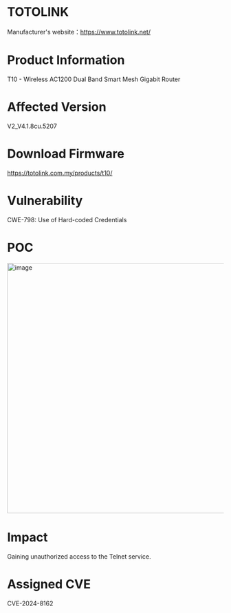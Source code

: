 # TOTOLINK 
Manufacturer's website：https://www.totolink.net/
# Product Information
T10 - Wireless AC1200 Dual Band Smart Mesh Gigabit Router
# Affected Version 
V2_V4.1.8cu.5207
# Download Firmware
https://totolink.com.my/products/t10/

# Vulnerability 
CWE-798: Use of Hard-coded Credentials

# POC
<img width="582" alt="image" src="https://github.com/user-attachments/assets/f4e34d3a-dc19-4452-b3aa-00bee1951514">

# Impact
Gaining unauthorized access to the Telnet service.

# Assigned CVE
CVE-2024-8162

